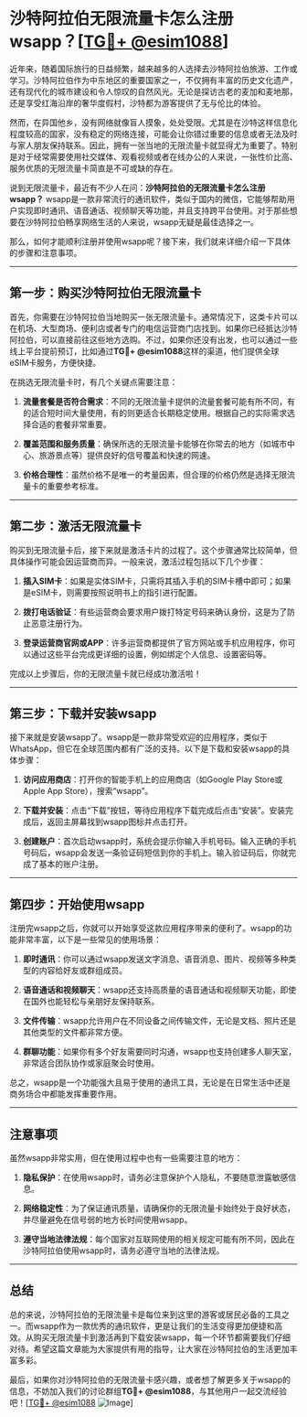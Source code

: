 # 沙特阿拉伯无限流量卡怎么注册wsapp？[[TG💪+ @esim1088](https://t.me/s/esim1088)]

近年来，随着国际旅行的日益频繁，越来越多的人选择去沙特阿拉伯旅游、工作或学习。沙特阿拉伯作为中东地区的重要国家之一，不仅拥有丰富的历史文化遗产，还有现代化的城市建设和令人惊叹的自然风光。无论是探访古老的麦加和麦地那，还是享受红海沿岸的奢华度假村，沙特都为游客提供了无与伦比的体验。

然而，在异国他乡，没有网络就像盲人摸象，处处受限。尤其是在沙特这样信息化程度较高的国家，没有稳定的网络连接，可能会让你错过重要的信息或者无法及时与家人朋友保持联系。因此，拥有一张当地的无限流量卡就显得尤为重要了。特别是对于经常需要使用社交媒体、观看视频或者在线办公的人来说，一张性价比高、服务优质的无限流量卡简直是不可或缺的存在。

说到无限流量卡，最近有不少人在问：**沙特阿拉伯的无限流量卡怎么注册wsapp？** wsapp是一款非常流行的通讯软件，类似于国内的微信，它能够帮助用户实现即时通讯、语音通话、视频聊天等功能，并且支持跨平台使用。对于那些想要在沙特阿拉伯畅享网络生活的人来说，wsapp无疑是最佳选择之一。

那么，如何才能顺利注册并使用wsapp呢？接下来，我们就来详细介绍一下具体的步骤和注意事项。

---

## 第一步：购买沙特阿拉伯无限流量卡

首先，你需要在沙特阿拉伯当地购买一张无限流量卡。通常情况下，这类卡片可以在机场、大型商场、便利店或者专门的电信运营商门店找到。如果你已经抵达沙特阿拉伯，可以直接前往这些地方选购。不过，如果你还没有出发，也可以通过一些线上平台提前预订，比如通过**TG💪+ @esim1088**这样的渠道，他们提供全球eSIM卡服务，方便快捷。

在挑选无限流量卡时，有几个关键点需要注意：

1. **流量套餐是否符合需求**：不同的无限流量卡提供的流量套餐可能有所不同，有的适合短时间大量使用，有的则更适合长期稳定使用。根据自己的实际需求选择合适的套餐非常重要。
   
2. **覆盖范围和服务质量**：确保所选的无限流量卡能够在你常去的地方（如城市中心、旅游景点等）提供良好的信号覆盖和快速的网速。

3. **价格合理性**：虽然价格不是唯一的考量因素，但合理的价格仍然是选择无限流量卡的重要参考标准。

---

## 第二步：激活无限流量卡

购买到无限流量卡后，接下来就是激活卡片的过程了。这个步骤通常比较简单，但具体操作可能会因运营商而异。一般来说，激活过程包括以下几个步骤：

1. **插入SIM卡**：如果是实体SIM卡，只需将其插入手机的SIM卡槽中即可；如果是eSIM卡，则需要按照说明书上的指引进行配置。

2. **拨打电话验证**：有些运营商会要求用户拨打特定号码来确认身份，这是为了防止恶意注册行为。

3. **登录运营商官网或APP**：许多运营商都提供了官方网站或手机应用程序，你可以通过这些平台完成更详细的设置，例如绑定个人信息、设置密码等。

完成以上步骤后，你的无限流量卡就已经成功激活啦！

---

## 第三步：下载并安装wsapp

接下来就是安装wsapp了。wsapp是一款非常受欢迎的应用程序，类似于WhatsApp，但它在全球范围内都有广泛的支持。以下是下载和安装wsapp的具体步骤：

1. **访问应用商店**：打开你的智能手机上的应用商店（如Google Play Store或Apple App Store），搜索“wsapp”。

2. **下载并安装**：点击“下载”按钮，等待应用程序下载完成后点击“安装”。安装完成后，返回主屏幕找到wsapp图标并点击打开。

3. **创建账户**：首次启动wsapp时，系统会提示你输入手机号码。输入正确的手机号码后，wsapp会发送一条验证码短信到你的手机上。输入验证码后，你就完成了基本的账户注册。

---

## 第四步：开始使用wsapp

注册完wsapp之后，你就可以开始享受这款应用程序带来的便利了。wsapp的功能非常丰富，以下是一些常见的使用场景：

1. **即时通讯**：你可以通过wsapp发送文字消息、语音消息、图片、视频等多种类型的内容给好友或群组成员。

2. **语音通话和视频聊天**：wsapp还支持高质量的语音通话和视频聊天功能，即使在国外也能轻松与亲朋好友保持联系。

3. **文件传输**：wsapp允许用户在不同设备之间传输文件，无论是文档、照片还是其他类型的文件都非常方便。

4. **群聊功能**：如果你有多个好友需要同时沟通，wsapp也支持创建多人聊天室，非常适合团队协作或家庭聚会时使用。

总之，wsapp是一个功能强大且易于使用的通讯工具，无论是在日常生活中还是商务场合中都能发挥重要作用。

---

## 注意事项

虽然wsapp非常实用，但在使用过程中也有一些需要注意的地方：

1. **隐私保护**：在使用wsapp时，请务必注意保护个人隐私，不要随意泄露敏感信息。

2. **网络稳定性**：为了保证通讯质量，请确保你的无限流量卡始终处于良好状态，并尽量避免在信号弱的地方长时间使用wsapp。

3. **遵守当地法律法规**：每个国家对互联网使用的相关规定可能有所不同，因此在沙特阿拉伯使用wsapp时，请务必遵守当地的法律法规。

---

## 总结

总的来说，沙特阿拉伯的无限流量卡是每位来到这里的游客或居民必备的工具之一。而wsapp作为一款优秀的通讯软件，更是让我们的生活变得更加便捷和高效。从购买无限流量卡到激活再到下载安装wsapp，每一个环节都需要我们仔细对待。希望这篇文章能为大家提供有用的指导，让大家在沙特阿拉伯的生活更加丰富多彩。

最后，如果你对沙特阿拉伯的无限流量卡感兴趣，或者想了解更多关于wsapp的信息，不妨加入我们的讨论群组**TG💪+ @esim1088**，与其他用户一起交流经验吧！[[TG💪+ @esim1088](https://t.me/s/esim1088) ![Image](https://i.postimg.cc/4NQfJmqS/Snipaste-2025-05-13-00-14-12.png)]